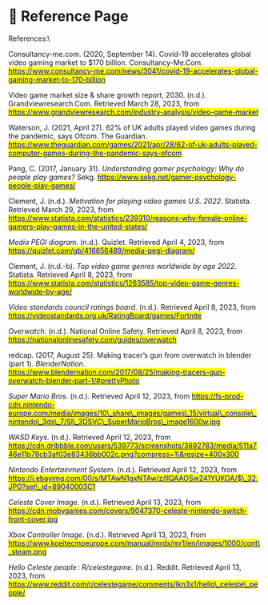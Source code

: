 # 📖 Reference Page

References:\



Consultancy-me.com. (2020, September 14). Covid-19 accelerates global video gaming market to $170 billion. Consultancy-Me.Com. [<mark style="color:blue;">https://www.consultancy-me.com/news/3041/covid-19-accelerates-global-gaming-market-to-170-billion</mark>](https://www.consultancy-me.com/news/3041/covid-19-accelerates-global-gaming-market-to-170-billion)



Video game market size & share growth report, 2030. (n.d.). Grandviewresearch.Com. Retrieved March 28, 2023, from [<mark style="color:blue;">https://www.grandviewresearch.com/industry-analysis/video-game-market</mark>](https://www.grandviewresearch.com/industry-analysis/video-game-market)



Waterson, J. (2021, April 27). 62% of UK adults played video games during the pandemic, says Ofcom. The Guardian. [<mark style="color:blue;">https://www.theguardian.com/games/2021/apr/28/62-of-uk-adults-played-computer-games-during-the-pandemic-says-ofcom</mark>](https://www.theguardian.com/games/2021/apr/28/62-of-uk-adults-played-computer-games-during-the-pandemic-says-ofcom)



Pang, C. (2017, January 31). _Understanding gamer psychology: Why do people play games?_ Sekg. [<mark style="color:blue;">https://www.sekg.net/gamer-psychology-people-play-games/</mark>](https://www.sekg.net/gamer-psychology-people-play-games/)



Clement, J. (n.d.). _Motivation for playing video games U.S. 2022_. Statista. Retrieved March 29, 2023, from [<mark style="color:blue;">https://www.statista.com/statistics/239310/reasons-why-female-online-gamers-play-games-in-the-united-states/</mark>](https://www.statista.com/statistics/239310/reasons-why-female-online-gamers-play-games-in-the-united-states/)



_Media PEGI diagram_. (n.d.). Quizlet. Retrieved April 4, 2023, from [<mark style="color:blue;">https://quizlet.com/gb/416656489/media-pegi-diagram/</mark>](https://quizlet.com/gb/416656489/media-pegi-diagram/)



Clement, J. (n.d.-b). _Top video game genres worldwide by age 2022_. Statista. Retrieved April 8, 2023, from [<mark style="color:blue;">https://www.statista.com/statistics/1263585/top-video-game-genres-worldwide-by-age/</mark>](https://www.statista.com/statistics/1263585/top-video-game-genres-worldwide-by-age/)



_Video standards council ratings board_. (n.d.). Retrieved April 8, 2023, from [<mark style="color:blue;">https://videostandards.org.uk/RatingBoard/games/Fortnite</mark>](https://videostandards.org.uk/RatingBoard/games/Fortnite)



_Overwatch_. (n.d.). National Online Safety. Retrieved April 8, 2023, from [<mark style="color:blue;">https://nationalonlinesafety.com/guides/overwatch</mark>](https://nationalonlinesafety.com/guides/overwatch)



redcap. (2017, August 25). Making tracer’s gun from overwatch in blender (part 1). _BlenderNation_. [<mark style="color:blue;">https://www.blendernation.com/2017/08/25/making-tracers-gun-overwatch-blender-part-1/#prettyPhoto</mark>](https://www.blendernation.com/2017/08/25/making-tracers-gun-overwatch-blender-part-1/#prettyPhoto)



_Super Mario Bros._ (n.d.). Retrieved April 12, 2023, from [<mark style="color:blue;">https://fs-prod-cdn.nintendo-europe.com/media/images/10\_share\_images/games\_15/virtual\_console\_nintendo\_3ds\_7/SI\_3DSVC\_SuperMarioBros\_image1600w.jpg</mark>](https://fs-prod-cdn.nintendo-europe.com/media/images/10\_share\_images/games\_15/virtual\_console\_nintendo\_3ds\_7/SI\_3DSVC\_SuperMarioBros\_image1600w.jpg)



_WASD Keys_. (n.d.). Retrieved April 12, 2023, from [<mark style="color:blue;">https://cdn.dribbble.com/users/539773/screenshots/3892783/media/511a746e11b78cb3af03e83436bb002c.png?compress=1\&resize=400x300</mark>](https://cdn.dribbble.com/users/539773/screenshots/3892783/media/511a746e11b78cb3af03e83436bb002c.png?compress=1\&resize=400x300)



_Nintendo Entertainment System_. (n.d.). Retrieved April 12, 2023, from [<mark style="color:blue;">https://i.ebayimg.com/00/s/MTAwN1gxNTAw/z/llQAAOSw241YUKOA/$\_32.JPG?set\_id=89040003C1</mark>](https://i.ebayimg.com/00/s/MTAwN1gxNTAw/z/llQAAOSw241YUKOA/$\_32.JPG?set\_id=89040003C1)



_Celeste Cover Image_. (n.d.). Retrieved April 13, 2023, from [<mark style="color:blue;">https://cdn.mobygames.com/covers/9047370-celeste-nintendo-switch-front-cover.jpg</mark>](https://cdn.mobygames.com/covers/9047370-celeste-nintendo-switch-front-cover.jpg)



_Xbox Controller Image_. (n.d.). Retrieved April 13, 2023, from [<mark style="color:blue;">https://www.koeitecmoeurope.com/manual/mrdx/mr1/en/images/1000/cont\_steam.png</mark>](https://www.koeitecmoeurope.com/manual/mrdx/mr1/en/images/1000/cont\_steam.png)



_Hello Celeste people : R/celestegame_. (n.d.). Reddit. Retrieved April 13, 2023, from [<mark style="color:blue;">https://www.reddit.com/r/celestegame/comments/lkn3x1/hello\_celeste\_people/</mark>](https://www.reddit.com/r/celestegame/comments/lkn3x1/hello\_celeste\_people/)
